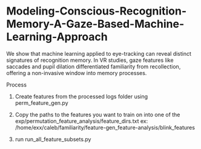 # Modeling-Conscious-Recognition-Memory-A-Gaze-Based-Machine-Learning-Approach
We show that machine learning applied to eye-tracking can reveal distinct signatures of recognition memory. In VR studies, gaze features like saccades and pupil dilation differentiated familiarity from recollection, offering a non-invasive window into memory processes.

Process

1. Create features from the processed logs folder using perm_feature_gen.py

2. Copy the paths to the features you want to train on into one of the exp/permutation_feature_analysis/feature_dirs.txt
    ex: /home/exx/caleb/familiarity/feature-gen_feature-analysis/blink_features

3. run run_all_feature_subsets.py


